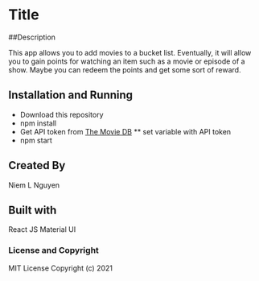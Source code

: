 # Title

##Description

This app allows you to add movies to a bucket list. Eventually, it will allow you to gain points for watching an item such as a movie or episode of a show. Maybe you can redeem the points and get some sort of reward.

## Installation and Running

- Download this repository
- npm install
- Get API token from [The Movie DB](https://developers.themoviedb.org/3/getting-started/introduction)
  \*\* set variable with API token
- npm start

## Created By

Niem L Nguyen

## Built with

React JS
Material UI

### License and Copyright

MIT License Copyright (c) 2021
